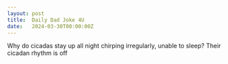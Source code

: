 ```yaml
---
layout: post
title:  Daily Dad Joke 4U
date:   2024-03-30T00:00:00Z
---
```

Why do cicadas stay up all night chirping irregularly, unable to sleep? Their cicadan rhythm is off

